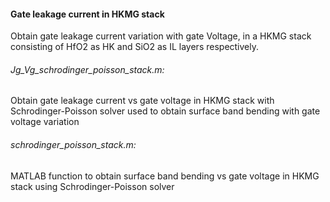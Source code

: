 #### Gate leakage current in HKMG stack

Obtain gate leakage current variation with gate Voltage, in a HKMG stack consisting of HfO2 as HK and SiO2 as IL layers respectively.

###### Jg_Vg_schrodinger_poisson_stack.m:
Obtain gate leakage current vs gate voltage in HKMG stack with Schrodinger-Poisson solver used to obtain surface band bending with gate voltage variation
###### schrodinger_poisson_stack.m: 
MATLAB function to obtain surface band bending vs gate voltage in HKMG stack using Schrodinger-Poisson solver
